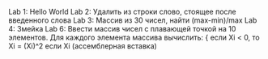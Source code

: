 Lab 1: Hello World
Lab 2: Удалить из строки слово, стоящее после введенного слова
Lab 3: Массив из 30 чисел, найти (max-min)/max
Lab 4: Змейка
Lab 6: Ввести массив чисел с плавающей точкой на 10 элементов. 
Для каждого элемента массива вычислить: { если Xi < 0, то Хi = (Xi)^2 если Xi (ассемблерная вставка)
